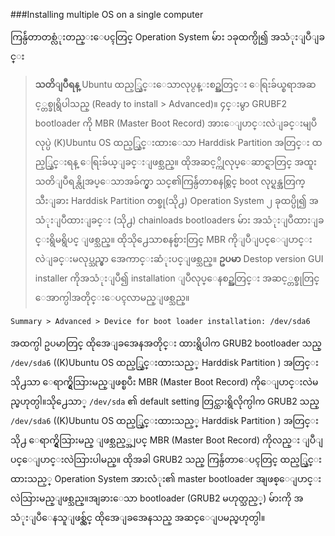 ###Installing multiple OS on a single computer

ကြန္ပ်ဴတာတစ္လံုးတည္းေပၚတြင္ Operation System မ်ား ၁ခုထက္ပို၍ အသံုးျပဳျခင္း

>**သတိျပဳရန္** Ubuntu ထည့္သြင္းေသာလုပ္ငန္းစဥ္အတြင္း ေရြးခ်ယ္စရာအဆင့္တစ္ခုရွိပါသည္ (Ready to install > Advanced)။ ၄င္းမွာ GRUBF2 bootloader ကို MBR (Master Boot Record) အားေျပာင္းလဲျခင္းမျပဳလုပ္ပဲ (K)Ubuntu OS ထည့္သြင္းထားေသာ Harddisk Partition အတြင္း ထည့္သြင္းရန္ ေရြးခ်ယ္ျခင္းျဖစ္သည္။ ထိုအဆင့္ကိုလုပ္ေဆာင္ရာတြင္ အထူးသတိျပဳရန္လိုအပ္ေသာအခ်က္မွာ သင္၏ကြန္ပ်ဴတာစနစ္တြင္ boot လုပ္ရန္အတြက္ သီးျခား Harddisk Partition တစ္ခု(သို႕) Operation System ၂ ခုထပ္ပို၍ အသံုးျပဳထားျခင္း (သို႕) chainloads bootloaders မ်ား အသံုးျပဳထားျခင္းရွိမရွိပင္ ျဖစ္သည္။ ထိုသို႕ေသာစနစ္မ်ားတြင္ MBR ကိုျပဳျပင္ေျပာင္းလဲျခင္းမလုပ္သည္မွာ အေကာင္းဆံုးပင္ျဖစ္သည္။
﻿**ဥပမာ** Destop version GUI installer ကိုအသံုးျပဳ၍ installation ျပဳလုပ္ေနစဥ္အတြင္း အဆင့္တစ္ခုတြင္ ေအာက္ပါအတိုင္းေပၚလာမည္ျဖစ္သည္။

	Summary > Advanced > Device for boot loader installation: /dev/sda6

အထက္ပါ ဥပမာတြင္ ထိုအေျခအေနအတိုင္း ထားရွိပါက GRUB2 bootloader သည္ `/dev/sda6` ((K)Ubuntu OS ထည့္သြင္းထားသည့္ Harddisk Partition ) အတြင္းသို႕သာ ေရာက္ရွိသြားမည္ျဖစ္ၿပီး MBR (Master Boot Record) ကိုေျပာင္းလဲမည္မဟုတ္ပါ။သို႕ေသာ္ `/dev/sda` ၏ default setting တြင္ထားရွိလိုက္ပါက GRUB2
သည္ `/dev/sda6` ((K)Ubuntu OS ထည့္သြင္းထားသည့္ Harddisk Partition ) အတြင္းသို႕
ေရာက္ရွိသြားမည္ ျဖစ္သည့္အျပင္ MBR  (Master Boot Record) ကိုလည္း ျပဳျပင္ေျပာင္းလဲသြားပါမည္။ ထိုအခါ GRUB2 သည္ ကြန္ပ်ဴတာေပၚတြင္ ထည့္သြင္းထားသည့္ Operation System  အားလံုး၏ master bootloader အျဖစ္ေျပာင္းလဲသြားမည္ျဖစ္သည္။အျခားေသာ bootloader (GRUB2 မဟုတ္သည့္) မ်ားကို အသံုးျပဳေနသူျဖစ္လွ်င္ ထိုအေျခအေနသည္ အဆင္ေျပမည္မဟုတ္ပါ။
